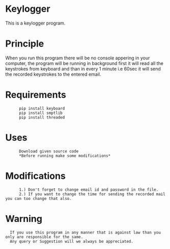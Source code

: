 # Keylogger
This is a keylogger program.

# Principle
When you run this program there will be no console appering in your computer, the program will be running in background first it will read all the keystrokes from keyboard and than in every 1 minute i.e 60sec it will send the recorded keystrokes to the entered email.

# Requirements
          pip install keyboard
          pip install smptlib
          pip install threaded
          
# Uses 

          Download given source code
          *Before running make some modifications*
          
# Modifications

          1.) Don't forget to change email id and password in the file.
          2.) If you want to change the time for sending the recorded mail you can too change that also.
          
          
# Warning

      If you use this program in any manner that is against law than you only are responsible for the same.
      Any query or Suggestion will we always be appreciated.
          
